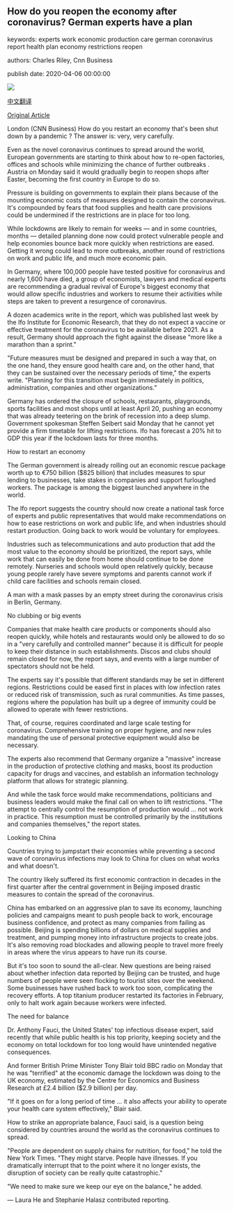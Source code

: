 ## How do you reopen the economy after coronavirus? German experts have a plan

keywords: experts work economic production care german coronavirus report health plan economy restrictions reopen

authors: Charles Riley, Cnn Business

publish date: 2020-04-06 00:00:00

![](https://cdn.cnn.com/cnnnext/dam/assets/200406083728-berlin-germany-0405-super-tease.jpg)

[中文翻译](How%20do%20you%20reopen%20the%20economy%20after%20coronavirus%3F%20German%20experts%20have%20a%20plan_zh.md)

[Original Article](https://edition.cnn.com/2020/04/06/business/germany-coronavirus-economy/index.html)

London (CNN Business) How do you restart an economy that's been shut down by a pandemic ? The answer is: very, very carefully.

Even as the novel coronavirus continues to spread around the world, European governments are starting to think about how to re-open factories, offices and schools while minimizing the chance of further outbreaks . Austria on Monday said it would gradually begin to reopen shops after Easter, becoming the first country in Europe to do so.

Pressure is building on governments to explain their plans because of the mounting economic costs of measures designed to contain the coronavirus. It's compounded by fears that food supplies and health care provisions could be undermined if the restrictions are in place for too long.

While lockdowns are likely to remain for weeks — and in some countries, months — detailed planning done now could protect vulnerable people and help economies bounce back more quickly when restrictions are eased. Getting it wrong could lead to more outbreaks, another round of restrictions on work and public life, and much more economic pain.

In Germany, where 100,000 people have tested positive for coronavirus and nearly 1,600 have died, a group of economists, lawyers and medical experts are recommending a gradual revival of Europe's biggest economy that would allow specific industries and workers to resume their activities while steps are taken to prevent a resurgence of coronavirus.

A dozen academics write in the report, which was published last week by the Ifo Institute for Economic Research, that they do not expect a vaccine or effective treatment for the coronavirus to be available before 2021. As a result, Germany should approach the fight against the disease "more like a marathon than a sprint."

"Future measures must be designed and prepared in such a way that, on the one hand, they ensure good health care and, on the other hand, that they can be sustained over the necessary periods of time," the experts write. "Planning for this transition must begin immediately in politics, administration, companies and other organizations."

Germany has ordered the closure of schools, restaurants, playgrounds, sports facilities and most shops until at least April 20, pushing an economy that was already teetering on the brink of recession into a deep slump. Government spokesman Steffen Seibert said Monday that he cannot yet provide a firm timetable for lifting restrictions. Ifo has forecast a 20% hit to GDP this year if the lockdown lasts for three months.

How to restart an economy

The German government is already rolling out an economic rescue package worth up to €750 billion ($825 billion) that includes measures to spur lending to businesses, take stakes in companies and support furloughed workers. The package is among the biggest launched anywhere in the world.

The Ifo report suggests the country should now create a national task force of experts and public representatives that would make recommendations on how to ease restrictions on work and public life, and when industries should restart production. Going back to work would be voluntary for employees.

Industries such as telecommunications and auto production that add the most value to the economy should be prioritized, the report says, while work that can easily be done from home should continue to be done remotely. Nurseries and schools would open relatively quickly, because young people rarely have severe symptoms and parents cannot work if child care facilities and schools remain closed.

A man with a mask passes by an empty street during the coronavirus crisis in Berlin, Germany.

No clubbing or big events

Companies that make health care products or components should also reopen quickly, while hotels and restaurants would only be allowed to do so in a "very carefully and controlled manner" because it is difficult for people to keep their distance in such establishments. Discos and clubs should remain closed for now, the report says, and events with a large number of spectators should not be held.

The experts say it's possible that different standards may be set in different regions. Restrictions could be eased first in places with low infection rates or reduced risk of transmission, such as rural communities. As time passes, regions where the population has built up a degree of immunity could be allowed to operate with fewer restrictions.

That, of course, requires coordinated and large scale testing for coronavirus. Comprehensive training on proper hygiene, and new rules mandating the use of personal protective equipment would also be necessary.

The experts also recommend that Germany organize a "massive" increase in the production of protective clothing and masks, boost its production capacity for drugs and vaccines, and establish an information technology platform that allows for strategic planning.

And while the task force would make recommendations, politicians and business leaders would make the final call on when to lift restrictions. "The attempt to centrally control the resumption of production would ... not work in practice. This resumption must be controlled primarily by the institutions and companies themselves," the report states.

Looking to China

Countries trying to jumpstart their economies while preventing a second wave of coronavirus infections may look to China for clues on what works and what doesn't.

The country likely suffered its first economic contraction in decades in the first quarter after the central government in Beijing imposed drastic measures to contain the spread of the coronavirus.

China has embarked on an aggressive plan to save its economy, launching policies and campaigns meant to push people back to work, encourage business confidence, and protect as many companies from failing as possible. Beijing is spending billions of dollars on medical supplies and treatment, and pumping money into infrastructure projects to create jobs. It's also removing road blockades and allowing people to travel more freely in areas where the virus appears to have run its course.

But it's too soon to sound the all-clear. New questions are being raised about whether infection data reported by Beijing can be trusted, and huge numbers of people were seen flocking to tourist sites over the weekend. Some businesses have rushed back to work too soon, complicating the recovery efforts. A top titanium producer restarted its factories in February, only to halt work again because workers were infected.

The need for balance

Dr. Anthony Fauci, the United States' top infectious disease expert, said recently that while public health is his top priority, keeping society and the economy on total lockdown for too long would have unintended negative consequences.

And former British Prime Minister Tony Blair told BBC radio on Monday that he was "terrified" at the economic damage the lockdown was doing to the UK economy, estimated by the Centre for Economics and Business Research at £2.4 billion ($2.9 billion) per day.

"If it goes on for a long period of time ... it also affects your ability to operate your health care system effectively," Blair said.

How to strike an appropriate balance, Fauci said, is a question being considered by countries around the world as the coronavirus continues to spread.

"People are dependent on supply chains for nutrition, for food," he told the New York Times. "They might starve. People have illnesses. If you dramatically interrupt that to the point where it no longer exists, the disruption of society can be really quite catastrophic."

"We need to make sure we keep our eye on the balance," he added.

— Laura He and Stephanie Halasz contributed reporting.